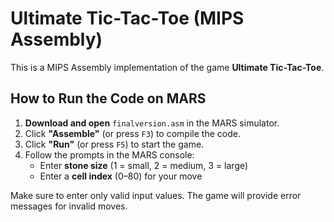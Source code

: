 # Ultimate Tic-Tac-Toe (MIPS Assembly)
This is a MIPS Assembly implementation of the game **Ultimate Tic-Tac-Toe**.

## How to Run the Code on MARS
1. **Download and open** `finalversion.asm` in the MARS simulator.
2. Click **"Assemble"** (or press `F3`) to compile the code.
3. Click **"Run"** (or press `F5`) to start the game.
4. Follow the prompts in the MARS console:
   - Enter **stone size** (1 = small, 2 = medium, 3 = large)
   - Enter a **cell index** (0–80) for your move

Make sure to enter only valid input values. The game will provide error messages for invalid moves.

